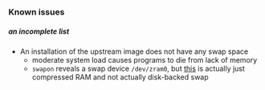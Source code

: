 ### Known issues
##### *an incomplete list*

* An installation of the upstream image does not have any swap space
    * moderate system load causes programs to die from lack of memory
    * `swapon` reveals a swap device `/dev/zram0`, but [this](https://www.kernel.org/doc/Documentation/blockdev/zram.txt) is actually just compressed RAM and not actually disk-backed swap

